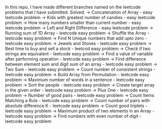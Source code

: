 In this repo, I have made different branches named on the leetcode problems that I have submitted.
Solved:
-> Concatenation of Array - easy leetcode problem
-> Kids with greatest number of candies - easy leetcode problem
-> How many numbers smaller than current number - easy leetcode problem
-> Left and Right Difference - easy leetcode problem
-> Running sum of 1D Array - leetcode easy problem 
-> Shuffle the Array - leetcode easy problem 
-> Find N Unique numbers that add upto zero - leetcode easy problem 
-> Jewels and Stones - leetcode easy problem
-> Best time to buy and sell a stock - leetcod easy problem 
-> Check if two strings are equivalent - leetcode easy problem
-> Find a value of variable after performing operation - leetcode easy problem
-> Find difference between element sum and digit sum of an array - leetcode easy problem
-> Two Sum - leetcode easy problem 
-> Count number of consistent strings - leetcode easy problem 
-> Build Array from Permutation - leetcode easy problem 
-> Maximum number of words in a sentence - leetcode easy problem 
-> Sort the people - leetcode easy problem
-> Create target array in the given order - leetcode easy problem 
-> Plus One - leetcode easy problem
-> Number of good pairs - leetcode easy problem 
-> Count Items Matching a Rule - leetcode easy problem
-> Count number of pairs with absolute difference K - leetcode easy problem
-> Count good triplets - leetcode easy problem 
-> Maximum product of two elements in an Array - leetcode easy problem
-> Find numbers with even number of digit - leetcode easy problem
